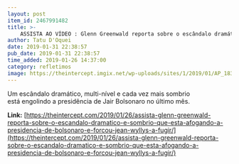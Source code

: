 ```yaml
---
layout: post
item_id: 2467991482
title: >-
    ASSISTA AO VÍDEO : Glenn Greenwald reporta sobre o escândalo dramático e sombrio que está afogando a presidência de Bolsonaro e forçou Jean Wyllys a fugir
author: Tatu D'Oquei
date: 2019-01-31 22:38:57
pub_date: 2019-01-31 22:38:57
time_added: 2019-01-26 14:37:00
category: refletimos
image: https://theintercept.imgix.net/wp-uploads/sites/1/2019/01/AP_18347742043606-1548517572.jpg?auto=compress%2Cformat&q=90&fit=crop&w=1200&h=800
---
```


Um escândalo dramático, multi-nível e cada vez mais sombrio está engolindo a presidência de Jair Bolsonaro no último mês.

**Link:** [https://theintercept.com/2019/01/26/assista-glenn-greenwald-reporta-sobre-o-escandalo-dramatico-e-sombrio-que-esta-afogando-a-presidencia-de-bolsonaro-e-forcou-jean-wyllys-a-fugir/](https://theintercept.com/2019/01/26/assista-glenn-greenwald-reporta-sobre-o-escandalo-dramatico-e-sombrio-que-esta-afogando-a-presidencia-de-bolsonaro-e-forcou-jean-wyllys-a-fugir/)

